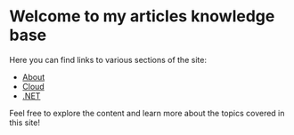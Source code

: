 # Welcome to my articles knowledge base

Here you can find links to various sections of the site:

- [About](about.md)
- [Cloud](posts/cloud/index.md)
- [.NET](posts/.NET/csharp/articles.md)

Feel free to explore the content and learn more about the topics covered in this site!
